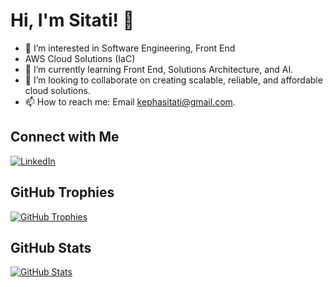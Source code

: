 # Hi, I'm Sitati! 👋

- 👀 I’m interested in Software Engineering, Front End
- AWS Cloud Solutions (IaC)
- 🌱 I’m currently learning Front End, Solutions Architecture, and AI.
- 💞️ I’m looking to collaborate on creating scalable, reliable, and affordable cloud solutions.
- 📫 How to reach me: Email [kephasitati@gmail.com](mailto:kephasitati@gmail.com).

## Connect with Me

[![LinkedIn](https://img.shields.io/badge/LinkedIn-Connect-blue.svg?style=flat-square&logo=linkedin)](https://www.linkedin.com/in/kepha-sitati-047552b3/)

## GitHub Trophies

[![GitHub Trophies](https://github-profile-trophy.vercel.app/?username=kephasitati&title=Stars,Followers,Repositories,Commits,Experience&theme=onedark)](https://github.com/ryo-ma/github-profile-trophy)

## GitHub Stats

[![GitHub Stats](https://github-readme-stats.vercel.app/api?username=kephasitati&show_icons=true&theme=radical)](https://github.com/anuraghazra/github-readme-stats)
